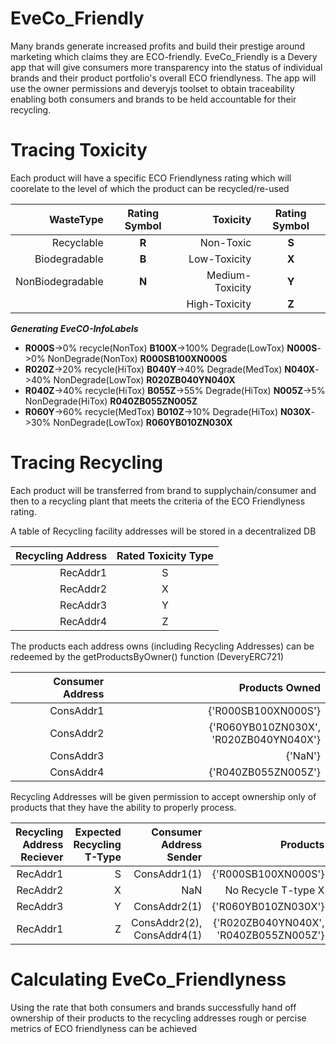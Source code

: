 # EveCo_Friendly


Many brands generate increased profits and build their prestige around marketing which claims they are ECO-friendly.
EveCo_Friendly is a Devery app that will give consumers more transparency into the status of individual brands and their product portfolio's overall ECO friendlyness. The app will use the owner permissions and deveryjs toolset to obtain traceability enabling both consumers and brands to be held accountable for their recycling.


# Tracing Toxicity
Each product will have a specific ECO Friendlyness rating which will coorelate to the level of which the product can be recycled/re-used

| WasteType | Rating Symbol | Toxicity | Rating Symbol | 
| -------------:|:-------------:| -------------:|:-------------:|
| Recyclable | **R** | Non-Toxic | **S** | 
| Biodegradable | **B** | Low-Toxicity | **X** | 
| NonBiodegradable | **N** | Medium-Toxicity | **Y** | 
| | | High-Toxicity | **Z** | 

**_Generating EveCO-InfoLabels_**
* **R000S**->0% recycle(NonTox) **B100X**->100% Degrade(LowTox) **N000S**->0% NonDegrade(NonTox) **R000SB100XN000S**
* **R020Z**->20% recycle(HiTox) **B040Y**->40% Degrade(MedTox) **N040X**->40% NonDegrade(LowTox) **R020ZB040YN040X**
* **R040Z**->40% recycle(HiTox) **B055Z**->55% Degrade(HiTox) **N005Z**->5% NonDegrade(HiTox) **R040ZB055ZN005Z**
* **R060Y**->60% recycle(MedTox) **B010Z**->10% Degrade(HiTox) **N030X**->30% NonDegrade(LowTox) **R060YB010ZN030X**
 
 # Tracing Recycling 
Each product will be transferred from brand to supplychain/consumer and then to a recycling plant that meets the criteria of the ECO Friendlyness rating.

A table of Recycling facility addresses will be stored in a decentralized DB  

| Recycling Address | Rated Toxicity Type | 
| -------------:|:-------------:|
| RecAddr1 | S |
| RecAddr2 | X |
| RecAddr3 | Y |
| RecAddr4 | Z |

The products each address owns (including Recycling Addresses) can be redeemed by the getProductsByOwner() function (DeveryERC721)

| Consumer Address | Products Owned | 
| -------------:| -------------:|
| ConsAddr1 | {'R000SB100XN000S'} |
| ConsAddr2 | {'R060YB010ZN030X', 'R020ZB040YN040X'} |
| ConsAddr3 | {'NaN'} |
| ConsAddr4 | {'R040ZB055ZN005Z'} |

 Recycling Addresses will be given permission to accept ownership only of products that they have the ability to properly process.
 
| Recycling Address Reciever | Expected Recycling T-Type | Consumer Address Sender | Products |   
| -------------:| -------------:| -------------:| -------------:|
| RecAddr1 | S | ConsAddr1(1) | {'R000SB100XN000S'} |
| RecAddr2 | X | NaN | No Recycle T-type X |
| RecAddr3 | Y | ConsAddr2(1) | {'R060YB010ZN030X'} |
| RecAddr1 | Z | ConsAddr2(2), ConsAddr4(1) | {'R020ZB040YN040X', 'R040ZB055ZN005Z'} |


# Calculating EveCo_Friendlyness

Using the rate that both consumers and brands successfully hand off ownership of their products to the recycling addresses rough or percise metrics of ECO friendlyness can be achieved
